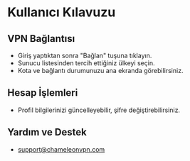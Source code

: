 # Kullanıcı Kılavuzu

## VPN Bağlantısı
- Giriş yaptıktan sonra "Bağlan" tuşuna tıklayın.
- Sunucu listesinden tercih ettiğiniz ülkeyi seçin.
- Kota ve bağlantı durumunuzu ana ekranda görebilirsiniz.

## Hesap İşlemleri
- Profil bilgilerinizi güncelleyebilir, şifre değiştirebilirsiniz.

## Yardım ve Destek
- support@chameleonvpn.com
